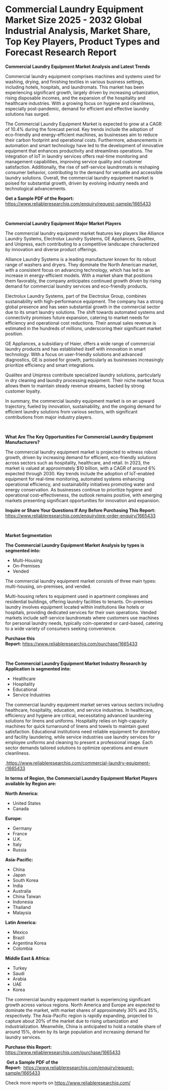 <p><h1>Commercial Laundry Equipment Market Size 2025 - 2032 Global Industrial Analysis, Market Share, Top Key Players, Product Types and Forecast Research Report</h1></p><p><strong>Commercial Laundry Equipment Market Analysis and Latest Trends</strong></p>
<p><p>Commercial laundry equipment comprises machines and systems used for washing, drying, and finishing textiles in various business settings, including hotels, hospitals, and laundromats. This market has been experiencing significant growth, largely driven by increasing urbanization, rising disposable incomes, and the expansion of the hospitality and healthcare industries. With a growing focus on hygiene and cleanliness, especially post-pandemic, demand for efficient and effective laundry solutions has surged.</p><p>The Commercial Laundry Equipment Market is expected to grow at a CAGR of 10.4% during the forecast period. Key trends include the adoption of eco-friendly and energy-efficient machines, as businesses aim to reduce their carbon footprint and operational costs. Furthermore, advancements in automation and smart technology have led to the development of innovative equipment that enhances productivity and streamlines operations. The integration of IoT in laundry services offers real-time monitoring and management capabilities, improving service quality and customer satisfaction. Additionally, the rise of self-service laundromats is reshaping consumer behavior, contributing to the demand for versatile and accessible laundry solutions. Overall, the commercial laundry equipment market is poised for substantial growth, driven by evolving industry needs and technological advancements.</p></p>
<p><strong>Get a Sample PDF of the Report:&nbsp;</strong> <a href="https://www.reliableresearchiq.com/enquiry/request-sample/1665433?utm_campaign=2780&utm_medium=2&utm_source=Github&utm_content=ia&utm_term=08042025&utm_id=commercial-laundry-equipment">https://www.reliableresearchiq.com/enquiry/request-sample/1665433</a></p>
<p>&nbsp;</p>
<p><strong>Commercial Laundry Equipment Major Market Players</strong></p>
<p><p>The commercial laundry equipment market features key players like Alliance Laundry Systems, Electrolux Laundry Systems, GE Appliances, Qualitex, and Unipress, each contributing to a competitive landscape characterized by innovation and diverse product offerings. </p><p>Alliance Laundry Systems is a leading manufacturer known for its robust range of washers and dryers. They dominate the North American market, with a consistent focus on advancing technology, which has led to an increase in energy-efficient models. With a market share that positions them favorably, the company anticipates continued growth driven by rising demand for commercial laundry services and eco-friendly products.</p><p>Electrolux Laundry Systems, part of the Electrolux Group, combines sustainability with high-performance equipment. The company has a strong global presence and has seen substantial growth in the commercial sector due to its smart laundry solutions. The shift towards automated systems and connectivity promises future expansion, catering to market needs for efficiency and operational cost reductions. Their annual sales revenue is estimated in the hundreds of millions, underscoring their significant market position.</p><p>GE Appliances, a subsidiary of Haier, offers a wide range of commercial laundry products and has established itself with innovation in smart technology. With a focus on user-friendly solutions and advanced diagnostics, GE is poised for growth, particularly as businesses increasingly prioritize efficiency and smart integrations. </p><p>Qualitex and Unipress contribute specialized laundry solutions, particularly in dry cleaning and laundry processing equipment. Their niche market focus allows them to maintain steady revenue streams, backed by strong customer loyalty.</p><p>In summary, the commercial laundry equipment market is on an upward trajectory, fueled by innovation, sustainability, and the ongoing demand for efficient laundry solutions from various sectors, with significant contributions from major industry players.</p></p>
<p>&nbsp;</p>
<p><strong>What Are The Key Opportunities For Commercial Laundry Equipment Manufacturers?</strong></p>
<p><p>The commercial laundry equipment market is projected to witness robust growth, driven by increasing demand for efficient, eco-friendly solutions across sectors such as hospitality, healthcare, and retail. In 2023, the market is valued at approximately $10 billion, with a CAGR of around 6% expected through 2030. Key trends include the adoption of IoT-enabled equipment for real-time monitoring, automated systems enhancing operational efficiency, and sustainability initiatives promoting water and energy conservation. As businesses continue to prioritize hygiene and operational cost-effectiveness, the outlook remains positive, with emerging markets presenting significant opportunities for innovation and expansion.</p></p>
<p><strong>Inquire or Share Your Questions If Any Before Purchasing This Report:</strong> <a href="https://www.reliableresearchiq.com/enquiry/pre-order-enquiry/1665433?utm_campaign=2780&utm_medium=2&utm_source=Github&utm_content=ia&utm_term=08042025&utm_id=commercial-laundry-equipment">https://www.reliableresearchiq.com/enquiry/pre-order-enquiry/1665433</a></p>
<p>&nbsp;</p>
<p><strong>Market Segmentation</strong></p>
<p><strong>The Commercial Laundry Equipment Market Analysis by types is segmented into:</strong></p>
<p><ul><li>Multi-Housing</li><li>On-Premises</li><li>Vended</li></ul></p>
<p><p>The commercial laundry equipment market consists of three main types: multi-housing, on-premises, and vended. </p><p>Multi-housing refers to equipment used in apartment complexes and residential buildings, offering laundry facilities to tenants. On-premises laundry involves equipment located within institutions like hotels or hospitals, providing dedicated services for their own operations. Vended markets include self-service laundromats where customers use machines for personal laundry needs, typically coin-operated or card-based, catering to a wide variety of consumers seeking convenience.</p></p>
<p><strong>Purchase this Report:&nbsp;</strong><a href="https://www.reliableresearchiq.com/purchase/1665433?utm_campaign=2780&utm_medium=2&utm_source=Github&utm_content=ia&utm_term=08042025&utm_id=commercial-laundry-equipment">https://www.reliableresearchiq.com/purchase/1665433</a></p>
<p>&nbsp;</p>
<p><strong>The Commercial Laundry Equipment Market Industry Research by Application is segmented into:</strong></p>
<p><ul><li>Healthcare</li><li>Hospitality</li><li>Educational</li><li>Service Industries</li></ul></p>
<p><p>The commercial laundry equipment market serves various sectors including healthcare, hospitality, education, and service industries. In healthcare, efficiency and hygiene are critical, necessitating advanced laundering solutions for linens and uniforms. Hospitality relies on high-capacity machines for quick turnaround of linens and towels to maintain guest satisfaction. Educational institutions need reliable equipment for dormitory and facility laundering, while service industries use laundry services for employee uniforms and cleaning to present a professional image. Each sector demands tailored solutions to optimize operations and ensure cleanliness.</p></p>
<p><a href="https://www.reliableresearchiq.com/commercial-laundry-equipment-r1665433?utm_campaign=2780&utm_medium=2&utm_source=Github&utm_content=ia&utm_term=08042025&utm_id=commercial-laundry-equipment">&nbsp;https://www.reliableresearchiq.com/commercial-laundry-equipment-r1665433</a></p>
<p><strong>In terms of Region, the Commercial Laundry Equipment Market Players available by Region are:</strong></p>
<p>
    <p> <strong> North America: </strong>
        <ul>
            <li>United States</li>
            <li>Canada</li>
        </ul>
        </p> 
    <p> <strong> Europe: </strong>
        <ul>
            <li>Germany</li>
            <li>France</li>
            <li>U.K.</li>
            <li>Italy</li>
            <li>Russia</li>
        </ul>
        </p> 
    <p> <strong> Asia-Pacific: </strong>
        <ul>
            <li>China</li>
            <li>Japan</li>
            <li>South Korea</li>
            <li>India</li>
            <li>Australia</li>
            <li>China Taiwan</li>
            <li>Indonesia</li>
            <li>Thailand</li>
            <li>Malaysia</li>
        </ul>
        </p> 
    <p> <strong> Latin America: </strong>
        <ul>
            <li>Mexico</li>
            <li>Brazil</li>
            <li>Argentina Korea</li>
            <li>Colombia</li>
        </ul>
        </p> 
    <p> <strong> Middle East & Africa: </strong>
        <ul>
            <li>Turkey</li>
            <li>Saudi</li>
            <li>Arabia</li>
            <li>UAE</li>
            <li>Korea</li>
        </ul>
    </p>
    </p>
<p><p>The commercial laundry equipment market is experiencing significant growth across various regions. North America and Europe are expected to dominate the market, with market shares of approximately 30% and 25%, respectively. The Asia-Pacific region is rapidly expanding, projected to capture about 20% of the market due to rising urbanization and industrialization. Meanwhile, China is anticipated to hold a notable share of around 15%, driven by its large population and increasing demand for laundry services.</p></p>
<p><strong>Purchase this Report: </strong><a href="https://www.reliableresearchiq.com/purchase/1665433?utm_campaign=2780&utm_medium=2&utm_source=Github&utm_content=ia&utm_term=08042025&utm_id=commercial-laundry-equipment">https://www.reliableresearchiq.com/purchase/1665433</a></p>
<p>&nbsp;<strong>Get a Sample PDF of the Report:&nbsp;&nbsp;</strong><a href="https://www.reliableresearchiq.com/enquiry/request-sample/1665433?utm_campaign=2780&utm_medium=2&utm_source=Github&utm_content=ia&utm_term=08042025&utm_id=commercial-laundry-equipment">https://www.reliableresearchiq.com/enquiry/request-sample/1665433</a></p>
<p><strong></strong></p>
<p>Check more reports on <a href="https://www.reliableresearchiq.com/?utm_campaign=2780&utm_medium=2&utm_source=Github&utm_content=ia&utm_term=08042025&utm_id=commercial-laundry-equipment">https://www.reliableresearchiq.com/</a></p>